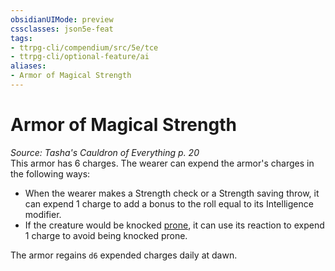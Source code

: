 ```yaml
---
obsidianUIMode: preview
cssclasses: json5e-feat
tags:
- ttrpg-cli/compendium/src/5e/tce
- ttrpg-cli/optional-feature/ai
aliases:
- Armor of Magical Strength
---
```

# Armor of Magical Strength
*Source: Tasha's Cauldron of Everything p. 20*  
This armor has 6 charges. The wearer can expend the armor's charges in the following ways:

- When the wearer makes a Strength check or a Strength saving throw, it can expend 1 charge to add a bonus to the roll equal to its Intelligence modifier.  
- If the creature would be knocked [prone](Інструменти%20ДМ/CLI/rules/conditions.md#Prone), it can use its reaction to expend 1 charge to avoid being knocked prone.  

The armor regains `d6` expended charges daily at dawn.